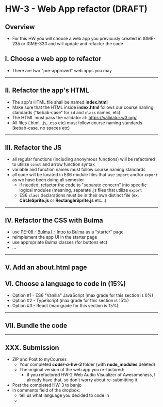 # HW-3 - Web App refactor (DRAFT)

## Overview
- For this HW you will choose a web app you previously created in IGME-235 or IGME-330 and will update and refactor the code


## I. Choose a web app to refactor
- There are two "pre-approved" web apps you may 

--- 

## II. Refactor the app's HTML
- The app's HTML file shall be named **index.html**
- Make sure that the HTML inside **index.html** follows our course naming standards ("kebab-case" for `id` and `class` names, etc)
- The HTML must pass the validator at: https://validator.w3.org/
- All files (.html, .js, .css etc) must follow course naming standards (kebab-case, no spaces etc)

---

## III. Refactor the JS
- all regular functions (including anonymous functions) will be refactored to utilize `const` and arrow function syntax
- variable and function names must follow course naming standards
- all code will be located in ES6 module files that use `import` and/or `export` as we have been doing all semester
  - if needed, refactor the code to "separate concern" into specific logical modules (meaning, separate .js files that utilize `export`
  - ES6 `class` declarations must be in their own distinct file (ex. **CircleSprite.js** or **RectangleSprite.js** etc...)

  
---

## IV. Refactor the CSS with Bulma
- use [PE-08 - Bulma I - Intro to Bulma](../pe/pe-08.md) as a "starter" page
- reimplement the app UI in the starter page
- use appropriate Bulma classes (for buttons etc)
- ...

---

## V. Add an about.html page


## VI. Choose a language to code in (15%)

- Option #1 - ES6 "Vanilla" JavaScript (max grade for this section is 0%)
- Option #2 - TypeScript (max grade for this section is 15%)
- Option #3 - React (max grade for this section is 15%)

---

## VII. Bundle the code


---


## XXX. Submission
- ZIP and Post to myCourses
  - Your completed ***coder-a*-hw-3** folder (with **node_modules** deleted)
  - The original version of the web app you re-factored:
    - if you refactored HW-2 Web Audio Visualizer of Awesomeness, I already have that, so don't worry about re-submitting it
- Post the completed HW-3 to banjo
- In comments field of the dropbox:
  - tell us what language you decided to code in
  - 


